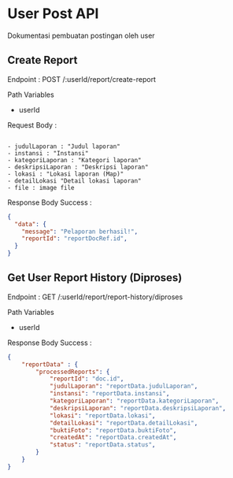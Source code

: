 # User Post API
Dokumentasi pembuatan postingan oleh user


## Create Report

Endpoint : POST /:userId/report/create-report

Path Variables
- userId

Request Body :

```form-data

- judulLaporan : "Judul laporan"
- instansi : "Instansi"
- kategoriLaporan : "Kategori laporan"
- deskripsiLaporan : "Deskripsi laporan"
- lokasi : "Lokasi laporan (Map)"
- detailLokasi "Detail lokasi laporan"
- file : image file

```

Response Body Success :

```json
{
  "data": {
    "message": "Pelaporan berhasil!",
    "reportId": "reportDocRef.id",
  }
}
```


## Get User Report History (Diproses)

Endpoint : GET /:userId/report/report-history/diproses

Path Variables
- userId

Response Body Success :

```json
{
    "reportData" : {
        "processedReports": {
            "reportId": "doc.id",
            "judulLaporan": "reportData.judulLaporan",
            "instansi": "reportData.instansi",
            "kategoriLaporan": "reportData.kategoriLaporan",
            "deskripsiLaporan": "reportData.deskripsiLaporan",
            "lokasi": "reportData.lokasi",
            "detailLokasi": "reportData.detailLokasi",
            "buktiFoto": "reportData.buktiFoto",
            "createdAt": "reportData.createdAt",
            "status": "reportData.status",
        }
    }
}
```
